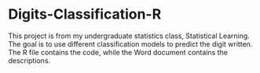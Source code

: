 # Digits-Classification-R
This project is from my undergraduate statistics class, Statistical Learning. The goal is to use different classification models to predict the digit written. The R file contains the code, while the Word document contains the descriptions. 
